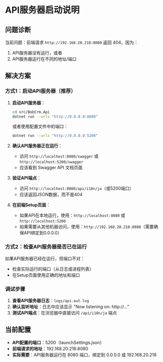 # API服务器启动说明

## 问题诊断

当前问题：前端请求 `http://192.168.20.218:8080` 返回 404，因为：
1. API服务器没有运行，或者
2. API服务器运行在不同的地址/端口

## 解决方案

### 方式1：启动API服务器（推荐）

1. **启动API服务器**：
   ```bash
   cd src/BobCrm.Api
   dotnet run --urls "http://0.0.0.0:8080"
   ```
   或者使用配置文件中的端口：
   ```bash
   dotnet run --urls "http://0.0.0.0:5200"
   ```

2. **确认API服务器正在运行**：
   - 访问 `http://localhost:8080/swagger` 或 `http://localhost:5200/swagger`
   - 应该看到 Swagger API 文档页面

3. **验证API端点**：
   - 访问 `http://localhost:8080/api/i18n/ja`（或5200端口）
   - 应该返回JSON数据，而不是404

4. **在前端Setup页面**：
   - 如果API在本地运行，使用：`http://localhost:8080` 或 `http://localhost:5200`
   - 如果需要从其他机器访问，使用：`http://192.168.20.218:8080`（需要确保API绑定到0.0.0.0）

### 方式2：检查API服务器是否已在运行

如果API服务器已经在运行，但端口不对：
- 检查实际运行的端口（从日志或进程列表）
- 在Setup页面使用正确的地址和端口

### 调试步骤

1. **查看API服务器日志**：`logs/api.out.log`
2. **确认监听地址**：日志中应该显示 "Now listening on: http://..."
3. **测试API端点**：在浏览器中直接访问 `/api/i18n/ja` 端点

## 当前配置

- **API配置的端口**：5200（launchSettings.json）
- **前端请求的地址**：192.168.20.218:8080
- **实际需要**：API服务器运行在 8080 端口，绑定到 0.0.0.0 或 192.168.20.218

